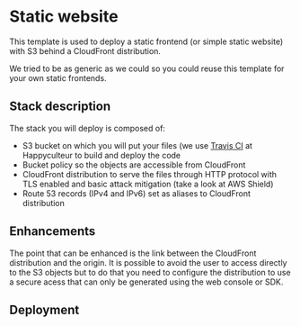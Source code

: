 # Static website

This template is used to deploy a static frontend (or simple static website)
with S3 behind a CloudFront distribution.

We tried to be as generic as we could so you could reuse this template for your
own static frontends.

## Stack description

The stack you will deploy is composed of:

- S3 bucket on which you will put your files (we use [Travis
  CI](https://travis-ci.com) at Happyculteur to build and deploy the code
- Bucket policy so the objects are accessible from CloudFront
- CloudFront distribution to serve the files through HTTP protocol with TLS
  enabled and basic attack mitigation (take a look at AWS Shield)
- Route 53 records (IPv4 and IPv6) set as aliases to CloudFront distribution

## Enhancements

The point that can be enhanced is the link between the CloudFront distribution
and the origin. It is possible to avoid the user to access directly to the S3
objects but to do that you need to configure the distribution to use a secure
acess that can only be generated using the web console or SDK.

## Deployment
